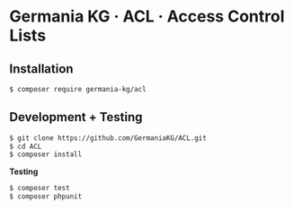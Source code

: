 # Germania KG · ACL · Access Control Lists



## Installation

```bash
$ composer require germania-kg/acl
```



## Development + Testing

```bash
$ git clone https://github.com/GermaniaKG/ACL.git
$ cd ACL
$ composer install
```

**Testing**

```bash
$ composer test
$ composer phpunit
```



